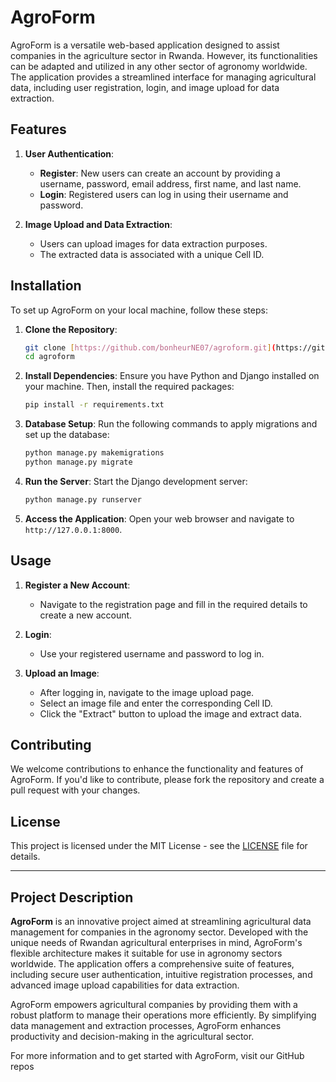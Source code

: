 # AgroForm

AgroForm is a versatile web-based application designed to assist companies in the agriculture sector in Rwanda. However, its functionalities can be adapted and utilized in any other sector of agronomy worldwide. The application provides a streamlined interface for managing agricultural data, including user registration, login, and image upload for data extraction.

## Features

1. **User Authentication**:
   - **Register**: New users can create an account by providing a username, password, email address, first name, and last name.
   - **Login**: Registered users can log in using their username and password.

2. **Image Upload and Data Extraction**:
   - Users can upload images for data extraction purposes.
   - The extracted data is associated with a unique Cell ID.

## Installation

To set up AgroForm on your local machine, follow these steps:

1. **Clone the Repository**:
   ```sh
   git clone [https://github.com/bonheurNE07/agroform.git](https://github.com/bonheurNE07/agroform.git)
   cd agroform
   ```

2. **Install Dependencies**:
   Ensure you have Python and Django installed on your machine. Then, install the required packages:
   ```sh
   pip install -r requirements.txt
   ```

3. **Database Setup**:
   Run the following commands to apply migrations and set up the database:
   ```sh
   python manage.py makemigrations
   python manage.py migrate
   ```

4. **Run the Server**:
   Start the Django development server:
   ```sh
   python manage.py runserver
   ```

5. **Access the Application**:
   Open your web browser and navigate to `http://127.0.0.1:8000`.

## Usage

1. **Register a New Account**:
   - Navigate to the registration page and fill in the required details to create a new account.

2. **Login**:
   - Use your registered username and password to log in.

3. **Upload an Image**:
   - After logging in, navigate to the image upload page.
   - Select an image file and enter the corresponding Cell ID.
   - Click the "Extract" button to upload the image and extract data.

## Contributing

We welcome contributions to enhance the functionality and features of AgroForm. If you'd like to contribute, please fork the repository and create a pull request with your changes.

## License

This project is licensed under the MIT License - see the [LICENSE](LICENSE) file for details.

---

## Project Description

**AgroForm** is an innovative project aimed at streamlining agricultural data management for companies in the agronomy sector. Developed with the unique needs of Rwandan agricultural enterprises in mind, AgroForm's flexible architecture makes it suitable for use in agronomy sectors worldwide. The application offers a comprehensive suite of features, including secure user authentication, intuitive registration processes, and advanced image upload capabilities for data extraction.

AgroForm empowers agricultural companies by providing them with a robust platform to manage their operations more efficiently. By simplifying data management and extraction processes, AgroForm enhances productivity and decision-making in the agricultural sector.

For more information and to get started with AgroForm, visit our GitHub repos
